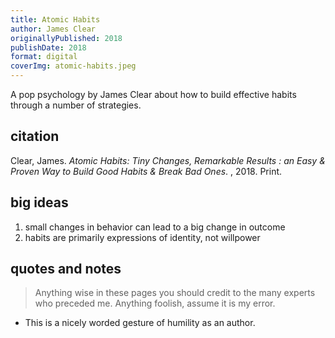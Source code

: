 ```yaml
---
title: Atomic Habits
author: James Clear
originallyPublished: 2018
publishDate: 2018
format: digital
coverImg: atomic-habits.jpeg
---
```

A pop psychology by James Clear about how to build effective habits through a number of strategies.

## citation
Clear, James. _Atomic Habits: Tiny Changes, Remarkable Results : an Easy & Proven Way to Build Good Habits & Break Bad Ones_. , 2018. Print.

## big ideas
1. small changes in behavior can lead to a big change in outcome
2. habits are primarily expressions of identity, not willpower

## quotes and notes
> Anything wise in these pages you should credit to the many experts who preceded me. Anything foolish, assume it is my error.
- This is a nicely worded gesture of humility as an author.